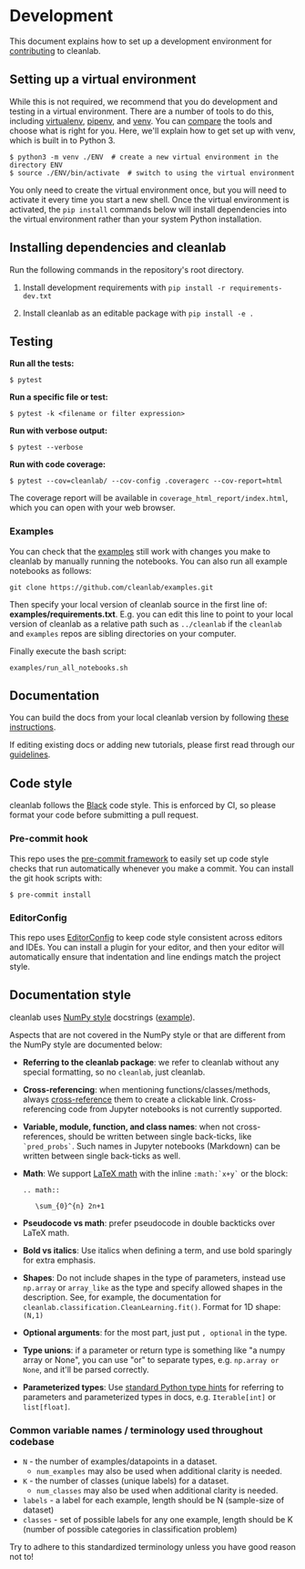# Development

This document explains how to set up a development environment for
[contributing](CONTRIBUTING.md) to cleanlab.

## Setting up a virtual environment

While this is not required, we recommend that you do development and testing in
a virtual environment. There are a number of tools to do this, including
[virtualenv](https://virtualenv.pypa.io/), [pipenv](https://pipenv.pypa.io/),
and [venv](https://docs.python.org/3/library/venv.html). You can
[compare](https://stackoverflow.com/questions/41573587/what-is-the-difference-between-venv-pyvenv-pyenv-virtualenv-virtualenvwrappe)
the tools and choose what is right for you. Here, we'll explain how to get set
up with venv, which is built in to Python 3.

```console
$ python3 -m venv ./ENV  # create a new virtual environment in the directory ENV
$ source ./ENV/bin/activate  # switch to using the virtual environment
```

You only need to create the virtual environment once, but you will need to
activate it every time you start a new shell. Once the virtual environment is
activated, the `pip install` commands below will install dependencies into the
virtual environment rather than your system Python installation.

## Installing dependencies and cleanlab

Run the following commands in the repository's root directory.

1. Install development requirements with `pip install -r requirements-dev.txt`

1. Install cleanlab as an editable package with `pip install -e .`

## Testing

**Run all the tests:**

```console
$ pytest
```

**Run a specific file or test:**

```
$ pytest -k <filename or filter expression>
```

**Run with verbose output:**

```
$ pytest --verbose
```

**Run with code coverage:**

```
$ pytest --cov=cleanlab/ --cov-config .coveragerc --cov-report=html
```

The coverage report will be available in `coverage_html_report/index.html`,
which you can open with your web browser.

### Examples

You can check that the [examples](https://github.com/cleanlab/examples) still
work with changes you make to cleanlab by manually running the notebooks.
You can also run all example notebooks as follows:

```console
git clone https://github.com/cleanlab/examples.git
```

Then specify your local version of cleanlab source in the first line of: **examples/requirements.txt**.
E.g. you can edit this line to point to your local version of cleanlab as a relative path such as `../cleanlab` if the `cleanlab` and `examples` repos are sibling directories on your computer.

Finally execute the bash script:

```console
examples/run_all_notebooks.sh
```


## Documentation

You can build the docs from your local cleanlab version by following [these
instructions](docs/README.md#build-the-cleanlab-docs-locally).

If editing existing docs or adding new tutorials, please first read through our [guidelines](https://github.com/cleanlab/cleanlab/tree/master/docs#tips-for-editing-docs).


## Code style

cleanlab follows the [Black](https://black.readthedocs.io/) code style. This is
enforced by CI, so please format your code before submitting a pull request.

### Pre-commit hook

This repo uses the [pre-commit framework](https://pre-commit.com/) to easily
set up code style checks that run automatically whenever you make a commit.
You can install the git hook scripts with:

```console
$ pre-commit install
```

### EditorConfig

This repo uses [EditorConfig](https://editorconfig.org/) to keep code style
consistent across editors and IDEs. You can install a plugin for your editor,
and then your editor will automatically ensure that indentation and line
endings match the project style.

## Documentation style

cleanlab uses [NumPy
style](https://numpydoc.readthedocs.io/en/latest/format.html#docstring-standard)
docstrings
([example](https://www.sphinx-doc.org/en/master/usage/extensions/example_numpy.html)).

Aspects that are not covered in the NumPy style or that are different from the
NumPy style are documented below:

- **Referring to the cleanlab package**: we refer to cleanlab without any
  special formatting, so no `cleanlab`, just cleanlab.
- **Cross-referencing**: when mentioning functions/classes/methods, always
  [cross-reference](https://www.sphinx-doc.org/en/master/usage/restructuredtext/domains.html#cross-referencing-python-objects)
  them to create a clickable link. Cross-referencing code from Jupyter
  notebooks is not currently supported.
- **Variable, module, function, and class names**: when not cross-references,
  should be written between single back-ticks, like `` `pred_probs` ``. Such
  names in Jupyter notebooks (Markdown) can be written between single
  back-ticks as well.
- **Math**: We support [LaTeX
  math](https://sphinxcontrib-katex.readthedocs.io/en/v0.8.6/examples.html)
  with the inline `` :math:`x+y` `` or the block:

  ```
  .. math::

     \sum_{0}^{n} 2n+1
  ```
- **Pseudocode vs math**: prefer pseudocode in double backticks over LaTeX math.
- **Bold vs italics**: Use italics when defining a term, and use bold sparingly
  for extra emphasis.
- **Shapes**: Do not include shapes in the type of parameters, instead use
  `np.array` or `array_like` as the type and specify allowed shapes in the
  description. See, for example, the documentation for
  `cleanlab.classification.CleanLearning.fit()`. Format for 1D shape: `(N,1)`
- **Optional arguments**: for the most part, just put `, optional` in the type.
- **Type unions**: if a parameter or return type is something like "a numpy
  array or None", you can use "or" to separate types, e.g. `np.array or None`,
  and it'll be parsed correctly.
- **Parameterized types**: Use [standard Python type
  hints](https://docs.python.org/3/library/typing.html) for referring to
  parameters and parameterized types in docs, e.g. `Iterable[int]` or
  `list[float]`.

### Common variable names / terminology used throughout codebase

- `N` - the number of examples/datapoints in a dataset.
  - `num_examples` may also be used when additional clarity is needed.
- `K` - the number of classes (unique labels) for a dataset.
  - `num_classes` may also be used when additional clarity is needed.
- `labels` - a label for each example, length should be N (sample-size of dataset)
- `classes` - set of possible labels for any one example, length should be K (number of possible categories in classification problem)

Try to adhere to this standardized terminology unless you have good reason not to! 
